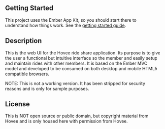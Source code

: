 ## Getting Started

This project uses the Ember App Kit, so you should start there to understand how things work. See the [getting started guide](https://github.com/stefanpenner/ember-app-kit/wiki/Getting-Started).

## Description

This is the web UI for the Hovee ride share application. Its purpose is to give the user a functional but intuitive interface so the member and easily setup and maintain rides with other members. It is based on the Ember MVC model and developed to be consumed on both desktop and mobile HTML5 compatible browsers.

NOTE: This is not a working version. It has been stripped for security reasons and is only for sample purposes.

## License

This is NOT open source or public domain, but copyright material from Hovee and is only housed here with permission from Hovee.